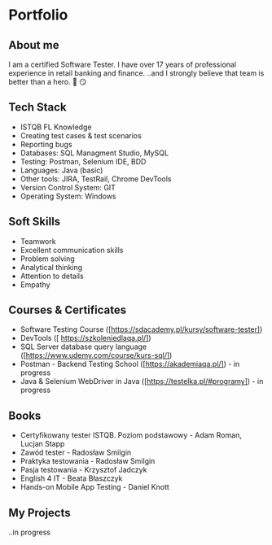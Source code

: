 # Portfolio

## About me
I am a certified Software Tester. I have over 17 years of professional experience in retail banking and finance. 
..and I strongly believe that team is better than a hero. :muscle: :smirk:

## Tech Stack
* ISTQB FL Knowledge
* Creating test cases  & test scenarios
* Reporting bugs
* Databases: SQL Managment Studio, MySQL 
* Testing: Postman, Selenium IDE, BDD
* Languages: Java (basic)
* Other tools: JIRA, TestRail, Chrome DevTools
* Version Control System: GIT
* Operating System: Windows

## Soft Skills
* Teamwork
* Excellent communication skills
* Problem solving
* Analytical thinking 
* Attention to details
* Empathy

## Courses & Certificates
* Software Testing Course ([https://sdacademy.pl/kursy/software-tester])
* DevTools ([ https://szkoleniedlaqa.pl/])
* SQL Server database query language ([https://www.udemy.com/course/kurs-sql/])
* Postman - Backend Testing School ([https://akademiaqa.pl/]) - in progress
* Java & Selenium WebDriver in Java ([https://testelka.pl/#programy]) - in progress

## Books
* Certyfikowany tester ISTQB. Poziom podstawowy - Adam Roman, Lucjan Stapp
* Zawód tester - Radosław Smilgin
* Praktyka testowania - Radosław Smilgin
* Pasja testowania - Krzysztof Jadczyk
* English 4 IT - Beata Błaszczyk
* Hands-on Mobile App Testing - Daniel Knott


## My Projects
..in progress
